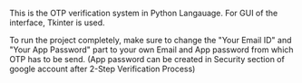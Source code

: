 This is the OTP verification system in Python Langauage. For GUI of the interface, Tkinter is used. 

To run the project completely, make sure to change the "Your Email ID" and "Your App Password" part to your own Email and App password from which OTP has to be send.
(App password can be created in Security section of google account after 2-Step Verification Process)

